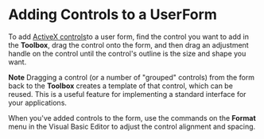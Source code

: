 
# Adding Controls to a UserForm

To add  [ActiveX controls](http://msdn.microsoft.com/library/befa20c2-c4e7-1a53-7740-248885691710%28Office.15%29.aspx)to a user form, find the control you want to add in the  **Toolbox**, drag the control onto the form, and then drag an adjustment handle on the control until the control's outline is the size and shape you want.


 **Note**  Dragging a control (or a number of "grouped" controls) from the form back to the  **Toolbox** creates a template of that control, which can be reused. This is a useful feature for implementing a standard interface for your applications.


When you've added controls to the form, use the commands on the  **Format** menu in the Visual Basic Editor to adjust the control alignment and spacing.

